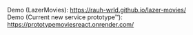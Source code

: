 Demo (LazerMovies): https://rauh-wrld.github.io/lazer-movies/ <br />
Demo (Current new service prototype™): https://prototypemoviesreact.onrender.com/
